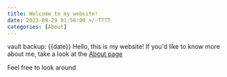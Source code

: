```yaml
---
title: Welcome to my website!
date: 2023-09-29 01:56:00 +/-TTTT
categories: [About]
---
```

vault backup: {{date}}
Hello, this is my website!
If you'd like to know more about me, take a look at the [About page](/about)

Feel free to look around
